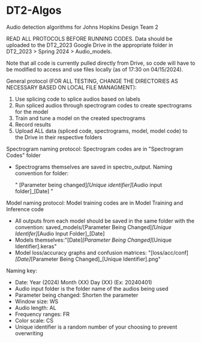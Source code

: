 # DT2-Algos
Audio detection algorithms for Johns Hopkins Design Team 2

READ ALL PROTOCOLS BEFORE RUNNING CODES. Data should be uploaded to the DT2_2023 Google Drive in the appropriate folder in DT2_2023 > Spring 2024 > Audio_models.

Note that all code is currently pulled directly from Drive, so code will have to be modified to access and use files locally (as of 17:30 on 04/15/2024).

General protocol (FOR ALL TESTING, CHANGE THE DIRECTORIES AS NECESSARY BASED ON LOCAL FILE MANAGMENT):
1. Use splicing code to splice audios based on labels
2. Run spliced audios through spectrogram codes to create spectrograms for the model
4. Train and tune a model on the created spectrograms
5. Record results
6. Upload ALL data (spliced code, spectrograms, model, model code) to the Drive in their respective folders

Spectrogram naming protocol:
  Spectrogram codes are in "Spectrogram Codes" folder
  -  Spectrograms themselves are saved in spectro_output. Naming convention for folder:

       " [Parameter being changed]_[Unique identifier]_[Audio input folder]_[Date] "

Model naming protocol: Model training codes are in Model Training and Inference code
  -  All outputs from each model should be saved in the same folder with the convention: saved_models/[Parameter Being Changed]_[Unique Identifer]_[Audio Input Folder]_[Date]
  -  Models themselves:"[Date]_[Parameter Being Changed]_[Unique Identifier].keras"
  -  Model loss/accuracy graphs and confusion matrices: "[loss/acc/conf]_[Date]_[Parameter Being Changed]_[Unique Identifier].png"

Naming key:
  -  Date: Year (2024) Month (XX) Day (XX) (Ex: 20240401)
  -  Audio input folder is the folder name of the audios being used
  -  Parameter being changed: Shorten the parameter
  -  Window size: WS
  -  Audio length: AL
  -  Frequency ranges: FR
  -  Color scale: CS
  -  Unique identifier is a random number of your choosing to prevent overwriting





